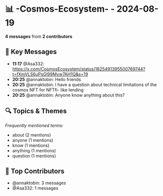 # 📊 -Cosmos-Ecosystem- - 2024-08-19
**4 messages** from **2 contributors**

## 💬 Key Messages
- **11:17** @Asa332: https://x.com/CosmosEcosystem/status/1825491395500769744?t=fXmVLS6uPsGl99Mvw7AH1Q&s=19
- **20:25** @annaktobin: Hello friends
- **20:25** @annaktobin: I have a question about technical limitations of the cosmos NFT for NFTfi- like lending
- **20:25** @annaktobin: Anyone know anything about this?

## 🔍 Topics & Themes
*Frequently mentioned terms:*
- about (2 mentions)
- anyone (1 mentions)
- know (1 mentions)
- anything (1 mentions)
- question (1 mentions)

## 👥 Top Contributors
- @annaktobin: 3 messages
- @Asa332: 1 messages